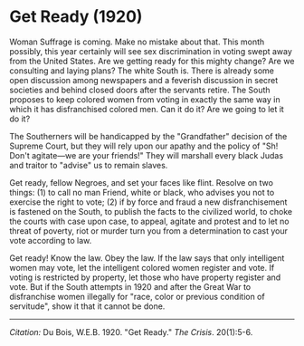 <!--
title:   Get Ready
author:  Du Bois, W.E.B.
journal: The Crisis
year:    1920
volume:  20
issue:   1
pages:   5-6
-->
# Get Ready (1920)

Woman Suffrage is coming. Make no mistake about that. This month possibly, this year certainly will see sex discrimination in voting swept away from the United States. Are we getting ready for this mighty change? Are we consulting and laying plans? The white South is. There is already some open discussion among newspapers and a feverish discussion in secret societies and behind closed doors after the servants retire. The South proposes to keep colored women from voting in exactly the same way in which it has disfranchised colored men. Can it do it? Are we going to let it do it?

The Southerners will be handicapped by the "Grandfather" decision of the Supreme Court, but they will rely upon our apathy and the policy of "Sh! Don't agitate—we are your friends!" They will marshall every black Judas and traitor to "advise" us to remain slaves.

Get ready, fellow Negroes, and set your faces like flint. Resolve on two things: (1) to call no man Friend, white or black, who advises you not to exercise the right to vote; (2) if by force and fraud a new disfranchisement is fastened on the South, to publish the facts to the civilized world, to choke the courts with case upon case, to appeal, agitate and protest and to let no threat of poverty, riot or murder turn you from a determination to cast your vote according to law.

Get ready! Know the law. Obey the law. If the law says that only intelligent women may vote, let the intelligent colored women register and vote. If voting is restricted by property, let those who have property register and vote. But if the South attempts in 1920 and after the Great War to disfranchise women illegally for "race, color or previous condition of servitude", show it that it cannot be done.



______________
*Citation:* Du Bois, W.E.B. 1920. "Get Ready." *The Crisis*. 20(1):5-6.
